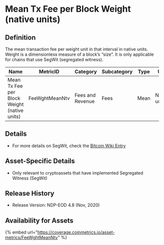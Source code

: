 # Mean Tx Fee per Block Weight (native units)

## Definition

The mean transaction fee per weight unit in that interval in native units. Weight is a dimensionless measure of a block’s “size”. It is only applicable for chains that use SegWit (segregated witness).

| Name                                        | MetricID       | Category         | Subcategory | Type | Unit         | Interval |
| ------------------------------------------- | -------------- | ---------------- | ----------- | ---- | ------------ | -------- |
| Mean Tx Fee per Block Weight (native units) | FeeWghtMeanNtv | Fees and Revenue | Fees        | Mean | Native units | 1 day    |

## Details

* For more details on SegWit, check the [Bitcoin Wiki Entry](https://en.bitcoin.it/wiki/Segregated\_Witness)

## Asset-Specific Details

* Only relevant to cryptoassets that have implemented Segregated Witness (SegWit)

## Release History

* Release Version: NDP-EOD 4.8 (Nov, 2020)

## Availability for Assets

{% embed url="https://coverage.coinmetrics.io/asset-metrics/FeeWghtMeanNtv" %}
